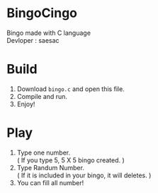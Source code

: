 # BingoCingo
Bingo made with C language <br>
Devloper : saesac

# Build
1. Download `bingo.c` and open this file. <br>
2. Compile and run. <br>
3. Enjoy! <br>

# Play
1. Type one number. <br>
   ( If you type 5, 5 X 5 bingo created. )
2. Type Randum Number. <br>
   ( If it is included in your bingo, it will deletes. )
3. You can fill all number!

